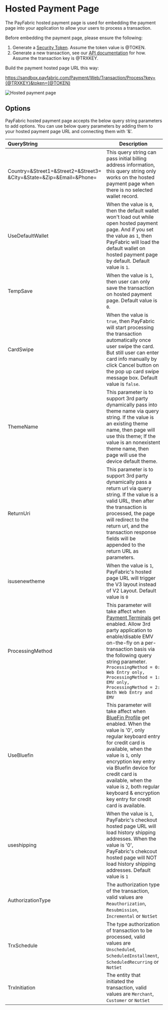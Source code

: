 Hosted Payment Page
===================

The PayFabric hosted payment page is used for embedding the payment page into your application to allow your users to process a transaction.

Before embedding the payment page, please ensure the following:

1. Generate a [Security Token](/Sections/Security%20Token.md).  Assume the token value is @TOKEN.
2. Generate a new transaction, see our [API documentation](../../../../PayFabric-APIs/blob/master/PayFabric/Sections/Transactions.md#create-a-transaction) for how.  Assume the transaction key is @TRXKEY.
 
Build the payment hosted page URL this way:

https://sandbox.payfabric.com/Payment/Web/Transaction/Process?key={@TRXKEY}&token={@TOKEN}

![Hosted payment page](https://raw.githubusercontent.com/PayFabric/Portal/master/PayFabric/Sections/Screenshots/HostedPaymentPage.png "Hosted payment page") 

Options
-------

PayFabric hosted payment page accepts the below query string parameters to add options. You can use below query parameters by adding them to your hosted payment page URL and connecting them with '&'.

>
| QueryString| Description | 
| :------------- | ------------- | 
|Country=&Street1=&Street2=&Street3=<br/>&City=&State=&Zip=&Email=&Phone= |This query string can pass initial billing address information, this query string only works on the hosted payment page when there is no selected wallet record.|
|UseDefaultWallet|When the value is `0`, then the default wallet won't load out while open hosted payment page. And if you set the value as `1`, then PayFabric will load the default wallet on hosted payment page by default.  Default value is `1`.|
|TempSave|When the value is `1`, then user can only save the transaction on hosted payment page.  Default value is `0`.|
|CardSwipe|When the value is `true`, then PayFabric will start processing the transaction automatically once user swipe the card. But still user can enter card info manually by click Cancel button on the pop up card swipe message box. Default value is `false`.|
|ThemeName|This parameter is to support 3rd party dynamically pass into theme name via query string. If the value is an existing theme name, then page will use this theme; If the value is an nonexistent theme name, then page will use the device default theme.|
|ReturnUri|	This parameter is to support 3rd party dynamically pass a return url via query string. If the value is a valid URL, then after the transaction is processed, the page will redirect to the return url, and the transaction response fields will be appended to the return URL as parameters.|
|isusenewtheme|	When the value is `1`, PayFabric's hosted page URL will trigger the V3 layout instead of V2 Layout. Default value is `0`|
|ProcessingMethod|This parameter will take affect when [Payment Terminals](https://github.com/PayFabric/Portal/blob/master/PayFabric/Sections/Payment%20Terminals.md) get enabled. Allow 3rd party application to enable/disable EMV on-the-fly on a per-transaction basis via the following query string parameter. `ProcessingMethod = 0: Web Entry only, ProcessingMethod = 1: EMV only, ProcessingMethod = 2: Both Web Entry and EMV`|
|UseBluefin|This parameter will take affect when [BlueFin Profile](https://github.com/PayFabric/Portal/blob/master/PayFabric/Sections/Bluefin.md) get enabled. When the value is '0', only regular keyboard entry for credit card is available, when the value is `1`, only encryption key entry via Bluefin device for credit card is available, when the value is `2`, both regular keyboard & encryption key entry for credit card is available.|
|useshipping|	When the value is `1`, PayFabric's checkout hosted page URL will load history shipping addresses. When the value is '0', PayFabric's chekcout hosted page will NOT load history shipping addresses. Default value is `1`|
|AuthorizationType| The authorization type of the transaction, valid values are ``Reauthorization``, ``Resubmission``, ``Incremental`` or ``NotSet``|
|TrxSchedule| The type authorization of transaction to be processed, valid values are ``Unscheduled``, ``ScheduledInstallment``, ``ScheduledRecurring`` or ``NotSet``|
|TrxInitiation| The entity that initiated the transaction, valid values are ``Merchant``, ``Customer`` or ``NotSet``| 
